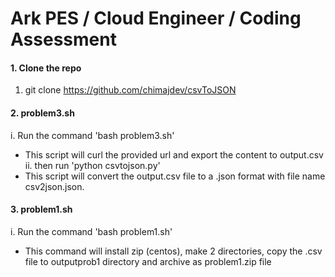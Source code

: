 # Ark PES / Cloud Engineer / Coding Assessment

#### 1. Clone the repo

1. git clone https://github.com/chimajdev/csvToJSON

#### 2. problem3.sh
i. Run the command 'bash problem3.sh'
- This script will curl the provided url and export the content to output.csv
ii. then run 'python csvtojson.py'
- This script will convert the output.csv file to a .json format with file name csv2json.json.

#### 3. problem1.sh
i. Run the command 'bash problem1.sh'
- This command will install zip (centos), make 2 directories, copy the .csv file to outputprob1 directory and archive as problem1.zip file
